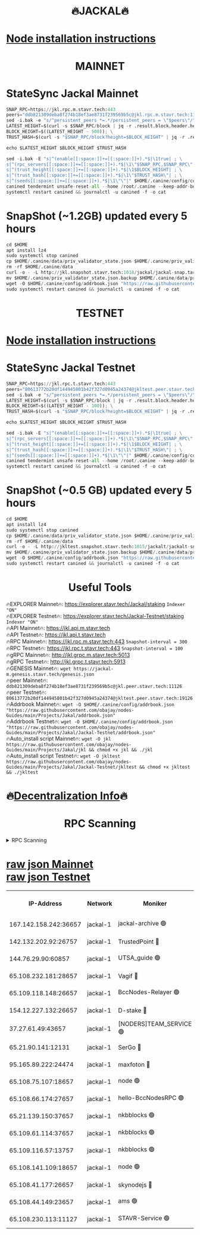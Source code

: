 <h1 align="center"> 🔥JACKAL🔥</h1>

[Node installation instructions](https://github.com/obajay/nodes-Guides/tree/main/Projects/Jakal)
=

<h1 align="center"> MAINNET</h1>

# StateSync Jackal Mainnet
```python
SNAP_RPC=https://jkl.rpc.m.stavr.tech:443
peers="ddb821309deba8f274b18ef3ae8731f239569b5c@jkl.rpc.m.stavr.tech:11126"
sed -i.bak -e "s/^persistent_peers *=.*/persistent_peers = \"$peers\"/" $HOME/.canine/config/config.toml
LATEST_HEIGHT=$(curl -s $SNAP_RPC/block | jq -r .result.block.header.height); \
BLOCK_HEIGHT=$((LATEST_HEIGHT - 500)); \
TRUST_HASH=$(curl -s "$SNAP_RPC/block?height=$BLOCK_HEIGHT" | jq -r .result.block_id.hash)

echo $LATEST_HEIGHT $BLOCK_HEIGHT $TRUST_HASH

sed -i.bak -E "s|^(enable[[:space:]]+=[[:space:]]+).*$|\1true| ; \
s|^(rpc_servers[[:space:]]+=[[:space:]]+).*$|\1\"$SNAP_RPC,$SNAP_RPC\"| ; \
s|^(trust_height[[:space:]]+=[[:space:]]+).*$|\1$BLOCK_HEIGHT| ; \
s|^(trust_hash[[:space:]]+=[[:space:]]+).*$|\1\"$TRUST_HASH\"| ; \
s|^(seeds[[:space:]]+=[[:space:]]+).*$|\1\"\"|" $HOME/.canine/config/config.toml
canined tendermint unsafe-reset-all --home /root/.canine --keep-addr-book
systemctl restart canined && journalctl -u canined -f -o cat
```
# SnapShot (~1.2GB) updated every 5 hours
```python
cd $HOME
apt install lz4
sudo systemctl stop canined
cp $HOME/.canine/data/priv_validator_state.json $HOME/.canine/priv_validator_state.json.backup
rm -rf $HOME/.canine/data
curl -o - -L http://jkl.snapshot.stavr.tech:1018/jackal/jackal-snap.tar.lz4 | lz4 -c -d - | tar -x -C $HOME/.canine --strip-components 2
mv $HOME/.canine/priv_validator_state.json.backup $HOME/.canine/data/priv_validator_state.json
wget -O $HOME/.canine/config/addrbook.json "https://raw.githubusercontent.com/obajay/nodes-Guides/main/Projects/Jakal/addrbook.json"
sudo systemctl restart canined && journalctl -u canined -f -o cat
```

<h1 align="center"> TESTNET</h1>

[Node installation instructions](https://github.com/obajay/nodes-Guides/tree/main/Projects/Jakal/Jackal-Testnet)
=

# StateSync Jackal Testnet
```python
SNAP_RPC=https://jkl.rpc.t.stavr.tech:443
peers="80613772b20df144945801b42f327d0945a24374@jkltest.peer.stavr.tech:19126"
sed -i.bak -e "s/^persistent_peers *=.*/persistent_peers = \"$peers\"/" $HOME/.canine/config/config.toml
LATEST_HEIGHT=$(curl -s $SNAP_RPC/block | jq -r .result.block.header.height); \
BLOCK_HEIGHT=$((LATEST_HEIGHT - 100)); \
TRUST_HASH=$(curl -s "$SNAP_RPC/block?height=$BLOCK_HEIGHT" | jq -r .result.block_id.hash)

echo $LATEST_HEIGHT $BLOCK_HEIGHT $TRUST_HASH

sed -i.bak -E "s|^(enable[[:space:]]+=[[:space:]]+).*$|\1true| ; \
s|^(rpc_servers[[:space:]]+=[[:space:]]+).*$|\1\"$SNAP_RPC,$SNAP_RPC\"| ; \
s|^(trust_height[[:space:]]+=[[:space:]]+).*$|\1$BLOCK_HEIGHT| ; \
s|^(trust_hash[[:space:]]+=[[:space:]]+).*$|\1\"$TRUST_HASH\"| ; \
s|^(seeds[[:space:]]+=[[:space:]]+).*$|\1\"\"|" $HOME/.canine/config/config.toml
canined tendermint unsafe-reset-all --home /root/.canine --keep-addr-book
systemctl restart canined && journalctl -u canined -f -o cat
```
# SnapShot (~0.5 GB) updated every 5 hours
```python
cd $HOME
apt install lz4
sudo systemctl stop canined
cp $HOME/.canine/data/priv_validator_state.json $HOME/.canine/priv_validator_state.json.backup
rm -rf $HOME/.canine/data
curl -o - -L http://jkltest.snapshot.stavr.tech:1015/jackalt/jackalt-snap.tar.lz4 | lz4 -c -d - | tar -x -C $HOME/.canine --strip-components 2
mv $HOME/.canine/priv_validator_state.json.backup $HOME/.canine/data/priv_validator_state.json
wget -O $HOME/.canine/config/addrbook.json "https://raw.githubusercontent.com/obajay/nodes-Guides/main/Projects/Jakal/Jackal-Testnet/addrbook.json"
sudo systemctl restart canined && journalctl -u canined -f -o cat
```

 <h1 align="center"> Useful Tools</h1>

🔥EXPLORER Mainnet🔥:      https://explorer.stavr.tech/Jackal/staking		        `Indexer "ON"` \
🔥EXPLORER Testnet🔥:      https://explorer.stavr.tech/Jackal-Testnet/staking     `Indexer "ON"` \
🔥API Mainnet🔥: 			 		 https://jkl.api.m.stavr.tech \
🔥API Testnet🔥: 			 		 https://jkl.api.t.stavr.tech \
🔥RPC Mainnet🔥:           https://jkl.rpc.m.stavr.tech:443              `Snapshot-interval = 300` \
🔥RPC Testnet🔥:           https://jkl.rpc.t.stavr.tech:443              `Snapshot-interval = 100` \
🔥gRPC Mainnet🔥:          http://jkl.grpc.m.stavr.tech:5013 \
🔥gRPC Testnet🔥:          http://jkl.grpc.t.stavr.tech:5913 \
🔥GENESIS Mainnet🔥:    `wget https://jackal-m.genesis.stavr.tech/genesis.json` \
🔥peer Mainnet🔥:					 `ddb821309deba8f274b18ef3ae8731f239569b5c@jkl.peer.stavr.tech:11126` \
🔥peer Testnet🔥:					 `80613772b20df144945801b42f327d0945a24374@jkltest.peer.stavr.tech:19126` \
🔥Addrbook Mainnet🔥:    ```wget -O $HOME/.canine/config/addrbook.json "https://raw.githubusercontent.com/obajay/nodes-Guides/main/Projects/Jakal/addrbook.json"``` \
🔥Addrbook Testnet🔥:    ```wget -O $HOME/.canine/config/addrbook.json "https://raw.githubusercontent.com/obajay/nodes-Guides/main/Projects/Jakal/Jackal-Testnet/addrbook.json"``` \
🔥Auto_install script Mainnet🔥: ```wget -O jkl https://raw.githubusercontent.com/obajay/nodes-Guides/main/Projects/Jakal/jkl && chmod +x jkl && ./jkl``` \
🔥Auto_install script Testnet🔥: ```wget -O jkltest https://raw.githubusercontent.com/obajay/nodes-Guides/main/Projects/Jakal/Jackal-Testnet/jkltest && chmod +x jkltest && ./jkltest```

🔥[Decentralization Info](https://github.com/obajay/StateSync-snapshots/tree/main/Projects/Jackal/Decentralization)🔥
=

<h1 align="center"> RPC Scanning</h1>

<details>
<summary>RPC Scanning</summary>

<h2 align="center"> We scan nodes in real time every 4 hours. And we provide the final result of RPC endpoints.
We cannot influence the operation of these nodes in any way. </h2>


```python
If Voting Power is higher than 0 --> then the Node is a validator of the network and may be subject to attack and be a potential threat to the chain.
```
```python
We marked such validators with a red symbol
```

</details>

[raw json Mainnet](https://rpc-check.jaclalm.stavr.tech/jaclalm/rpc-jaclalm-result.json) \
[raw json Testnet](https://github.com/obajay/StateSync-snapshots/tree/main/Projects/Jackal/Rpc-Check-Testnet)
=

<table><tr><th>IP-Address</th><th>Network</th><th>Moniker</th><th>Latest Block Height</th><th>Earliest Block Height</th><th>Catching Up</th><th>Tx Index</th><th>Voting Power</th><th>Scan Time</th></tr><tr><td>167.142.158.242:36657</td><td>jackal-1</td><td>jackal-archive 🟢</td><td>6699575</td><td>2770293</td><td>False</td><td>on</td><td>0</td><td>2024-03-01T20:30:13.079796975UTC</td></tr><tr><td>142.132.202.92:26757</td><td>jackal-1</td><td>TrustedPoint 🔴</td><td>6699568</td><td>6129401</td><td>False</td><td>on</td><td>291195</td><td>2024-03-01T20:29:25.727942600UTC</td></tr><tr><td>144.76.29.90:60857</td><td>jackal-1</td><td>UTSA_guide 🟢</td><td>6699573</td><td>6280001</td><td>False</td><td>on</td><td>0</td><td>2024-03-01T20:29:57.533719252UTC</td></tr><tr><td>65.108.232.181:28657</td><td>jackal-1</td><td>Vagif 🔴</td><td>6699574</td><td>6462201</td><td>False</td><td>off</td><td>60003</td><td>2024-03-01T20:30:02.280163987UTC</td></tr><tr><td>65.109.118.148:26657</td><td>jackal-1</td><td>BccNodes-Relayer 🟢</td><td>6687138</td><td>6489001</td><td>False</td><td>on</td><td>0</td><td>2024-03-01T20:29:55.290650928UTC</td></tr><tr><td>154.12.227.132:26657</td><td>jackal-1</td><td>D-stake 🔴</td><td>6699566</td><td>6591001</td><td>False</td><td>off</td><td>130261</td><td>2024-03-01T20:29:12.239546989UTC</td></tr><tr><td>37.27.61.49:43657</td><td>jackal-1</td><td>[NODERS]TEAM_SERVICE 🟢</td><td>6699566</td><td>6591201</td><td>False</td><td>on</td><td>0</td><td>2024-03-01T20:29:09.436181575UTC</td></tr><tr><td>65.21.90.141:12131</td><td>jackal-1</td><td>SerGo 🔴</td><td>6699568</td><td>6599568</td><td>False</td><td>off</td><td>51100</td><td>2024-03-01T20:29:21.368504999UTC</td></tr><tr><td>95.165.89.222:24474</td><td>jackal-1</td><td>maxfoton 🔴</td><td>6699574</td><td>6599573</td><td>False</td><td>off</td><td>117661</td><td>2024-03-01T20:30:02.677093849UTC</td></tr><tr><td>65.108.75.107:18657</td><td>jackal-1</td><td>node 🟢</td><td>6699571</td><td>6616732</td><td>False</td><td>on</td><td>0</td><td>2024-03-01T20:29:46.807005333UTC</td></tr><tr><td>65.108.66.174:27657</td><td>jackal-1</td><td>hello-BccNodesRPC 🟢</td><td>6699573</td><td>6628401</td><td>False</td><td>on</td><td>0</td><td>2024-03-01T20:29:57.860519358UTC</td></tr><tr><td>65.21.139.150:37657</td><td>jackal-1</td><td>nkbblocks 🟢</td><td>6699568</td><td>6639001</td><td>False</td><td>on</td><td>0</td><td>2024-03-01T20:29:21.038916863UTC</td></tr><tr><td>65.109.61.114:37657</td><td>jackal-1</td><td>nkbblocks 🟢</td><td>6699571</td><td>6639001</td><td>False</td><td>on</td><td>0</td><td>2024-03-01T20:29:44.417963696UTC</td></tr><tr><td>65.109.116.57:13757</td><td>jackal-1</td><td>nkbblocks 🟢</td><td>6699576</td><td>6639001</td><td>False</td><td>on</td><td>0</td><td>2024-03-01T20:30:17.805438929UTC</td></tr><tr><td>65.108.141.109:18657</td><td>jackal-1</td><td>node 🟢</td><td>6699566</td><td>6643057</td><td>False</td><td>on</td><td>0</td><td>2024-03-01T20:29:14.611407599UTC</td></tr><tr><td>65.108.41.177:26657</td><td>jackal-1</td><td>skynodejs 🔴</td><td>6699575</td><td>6668001</td><td>False</td><td>on</td><td>83734</td><td>2024-03-01T20:30:13.404697828UTC</td></tr><tr><td>65.108.44.149:23657</td><td>jackal-1</td><td>ams 🟢</td><td>6699574</td><td>6672643</td><td>False</td><td>on</td><td>0</td><td>2024-03-01T20:30:03.026694588UTC</td></tr><tr><td>65.108.230.113:11127</td><td>jackal-1</td><td>STAVR-Service 🟢</td><td>6699574</td><td>6696901</td><td>False</td><td>on</td><td>0</td><td>2024-03-01T20:30:05.396541690UTC</td></tr></table>
